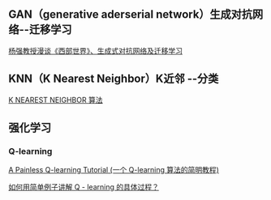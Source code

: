 ## GAN（generative aderserial network）生成对抗网络--迁移学习
[杨强教授漫谈《西部世界》、生成式对抗网络及迁移学习](http://geek.csdn.net/news/detail/197755)

## KNN（K Nearest Neighbor）K近邻 --分类
[K NEAREST NEIGHBOR 算法](http://coolshell.cn/articles/8052.html)

## 强化学习

### Q-learning

[A Painless Q-learning Tutorial (一个 Q-learning 算法的简明教程)](http://blog.csdn.net/itplus/article/details/9361915)

[如何用简单例子讲解 Q - learning 的具体过程？](https://www.zhihu.com/question/26408259/answer/123230350)
